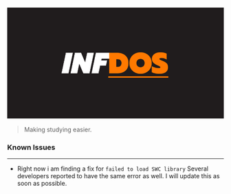 ![infdos](./img/infdos.png)

> Making studying easier. 

### Known Issues
---
- Right now i am finding a fix for `failed to load SWC library` Several developers reported to have the same error as well. I will update this as soon as possible.